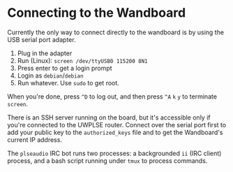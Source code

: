 # Connecting to the Wandboard

Currently the only way to connect directly to the wandboard is by using the USB serial port adapter.

 1. Plug in the adapter
 2. Run (Linux): `screen /dev/ttyUSB0 115200 8N1`
 3. Press enter to get a login prompt
 4. Login as `debian`/`debian`
 5. Run whatever.  Use `sudo` to get root.

When you're done, press `^D` to log out, and then press `^A` `k` `y` to terminate `screen`.

There is an SSH server running on the board, but it's accessible only if you're connected to the UWPLSE router.  Connect over the serial port first to add your public key to the `authorized_keys` file and to get the Wandboard's current IP address.

The `plseaudio` IRC bot runs two processes: a backgrounded `ii` (IRC client) process, and a bash script running under `tmux` to process commands.
